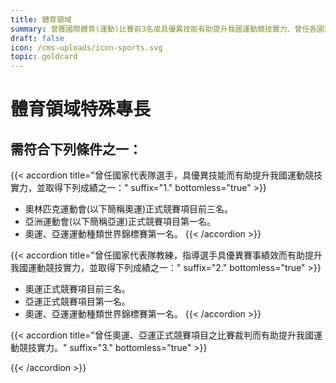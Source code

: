 ```yaml
---
title: 體育領域
summary: 曾獲國際體育(運動)比賽前3名或具優異技能有助提升我國運動競技實力、曾任各國家代表隊教練、國際性體育(運動)比賽裁判等。
draft: false
icon: /cms-uploads/icon-sports.svg
topic: goldcard
---
```

# 體育領域特殊專長

## 需符合下列條件**之一**：

{{< accordion title="曾任國家代表隊選手，具優異技能而有助提升我國運動競技實力，並取得下列成績之一：" suffix="1." bottomless="true" >}}

* 奧林匹克運動會(以下簡稱奧運)正式競賽項目前三名。
* 亞洲運動會(以下簡稱亞運)正式競賽項目第一名。
* 奧運、亞運運動種類世界錦標賽第一名。
{{< /accordion >}}

{{< accordion title="曾任國家代表隊教練，指導選手具優異賽事績效而有助提升我國運動競技實力，並取得下列成績之一：" suffix="2." bottomless="true" >}}

* 奧運正式競賽項目前三名。
* 亞運正式競賽項目第一名。
* 奧運、亞運運動種類世界錦標賽第一名。
{{< /accordion >}}

{{< accordion title="曾任奧運、亞運正式競賽項目之比賽裁判而有助提升我國運動競技實力。" suffix="3." bottomless="true" >}}

{{< /accordion >}}
